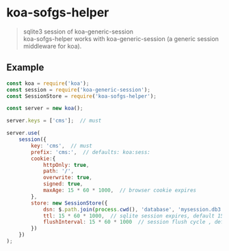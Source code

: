 # koa-sofgs-helper
> sqlite3 session of koa-generic-session<br>
koa-sofgs-helper works with koa-generic-session (a generic session middleware for koa).

## Example
```javascript
const koa = require('koa');
const session = require('koa-generic-session');
const SessionStore = require('koa-sofgs-helper');

const server = new koa();

server.keys = ['cms'];  // must

server.use(
    session({
        key: 'cms',  // must
        prefix: 'cms:',  // defaults: koa:sess:
        cookie:{
            httpOnly: true,
            path: '/',
            overwrite: true,
            signed: true,
            maxAge: 15 * 60 * 1000,  // browser cookie expires
        },
        store: new SessionStore({
            dsn: $.path.join(process.cwd(), 'database', 'mysession.db3'), // default: process.cwd/database/session.db3
            ttl: 15 * 60 * 1000,  // sqlite session expires, default 15 min
            flushInterval: 15 * 60 * 1000  // session flush cycle , default 15 min
        })
    })
);
```